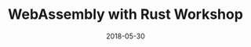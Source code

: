 ---
layout: page
title: WebAssembly with Rust Workshop
date: 2018-05-30
venue: "central Berlin"
ticket: "buy"
ticket_href: "https://ti.to/asquera-event-ug/rust-wasm-wwwtf-2018"
time: "2 day workshop "
href: "https://ti.to/asquera-event-ug/rust-wasm-wwwtf-2018"
---